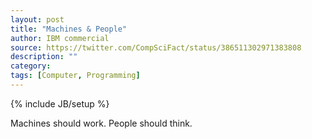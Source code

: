 ```yaml
---
layout: post
title: "Machines & People"
author: IBM commercial
source: https://twitter.com/CompSciFact/status/386511302971383808
description: ""
category:
tags: [Computer, Programming]
---
```

{% include JB/setup %}

Machines should work. People should think.
